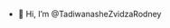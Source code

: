 - 👋 Hi, I’m @TadiwanasheZvidzaRodney

<!---
TadiwanasheZvidzaRodney/TadiwanasheZvidzaRodney is a ✨ special ✨ repository because its `README.md` (this file) appears on your GitHub profile.
You can click the Preview link to take a look at your changes.
--->
